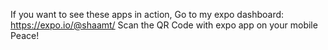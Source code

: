 If you want to see these apps in action, 
Go to my expo dashboard: https://expo.io/@shaamt/
Scan the QR Code with expo app on your mobile
Peace!
